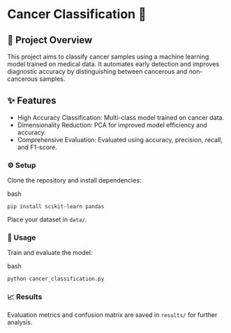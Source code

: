 # Cancer Classification 🧬

## 📄 Project Overview

  This project aims to classify cancer samples using a machine learning model trained on medical data. It automates early detection and improves diagnostic accuracy by distinguishing between    cancerous and non-cancerous samples.

## ✨ Features

 - High Accuracy Classification: Multi-class model trained on cancer data.
 - Dimensionality Reduction: PCA for improved model efficiency and accuracy.
 - Comprehensive Evaluation: Evaluated using accuracy, precision, recall, and F1-score.

### ⚙️ Setup
  Clone the repository and install dependencies:
  
  bash

    pip install scikit-learn pandas
Place your dataset in <code>data/</code>.

### 🚀 Usage

Train and evaluate the model:

bash

    python cancer_classification.py

### 📈 Results

 Evaluation metrics and confusion matrix are saved in <code>results/</code> for further analysis.

